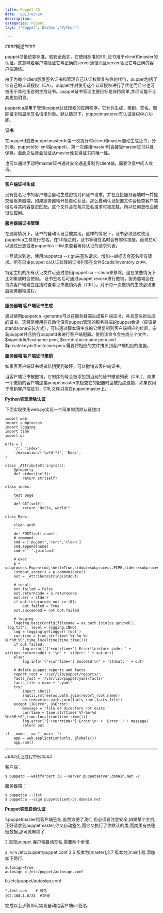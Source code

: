 ```yaml
---
title: Puppet CA
date: '2013-03-24'
description:
categories: Puppet
tags: ['Puppet','DevOps','Python']

---
```


####概述####

puppet尽量依靠标准。就安全而言，它使用标准的SSL证书用于client和master的认证。这意味着客户端验证它与正确的server通信而且server验证它与正确的客户端通信。

由于为每个client颁发签名证书和管理自己认证权限复杂性的代价，puppet包括了它自己的认证授权（CA）。puppet并对使用这个认证授权进行了优化而且它也可被用于其他用途的生成证书。puppet证书管理主要目标是保持简单,并尽可能不让其更加明显。

puppetca是用于管理puppet认证授权的应用程序。它允许生成，撤销、签名、删除证书和显示签名请求列表。默认情况下，puppetmastered有认证授权中心功能。

<strong>证书</strong>

在puppetd或者puppetmasterde第一次执行时client和master自动生成证书，分别地，puppetd(client端puppet)，第一次连接master时会接受master证书并且保存。至此之后就会验证从master处获得证书的唯一性。

也可以通过手动将master证书通过安全通道复制到client端，需要注意中间人攻击。

***

<strong>客户端证书生成</strong>

没有签名证书的客户端会自动生成密钥对和证书请求，并在连接服务器端时一并提交给服务器端。如果服务器端开启自动认证，那么自动认证配置文件会检查客户端域名与其内容是否匹配。这个文件会在每次签名请求时被加载，所以任何更改会被很快应用。

<strong>服务器端证书管理</strong>

在通常情况下，证书的自动认证会被禁用。这样的情况下，证书必须通过使用puppetca工具进行签名。在1.0版之前，证书等待签名时会有邮件提醒，而现在可以通过日志或者puppetca --list来查看等待认证的请求列表。

一旦请求到达，使用puppetca --sign<hostname>来签名请求，增加--all标志会签名所有请求。所有已由puppet ca认证处理的证书列表在文件$cadir/inventory.txt中。

特定主机的所有认证文件可通过使用puppet ca --clean<hostname>来移除。这在某些情况下比如重装时会使用。
证书签名后可通过puppet revoke进行撤销，服务器端会在每次客户端建立连接时查看证书撤销列表（CRL）。对于每一次撤销的生效必须重启服务器端进程。

****

<strong>服务器端 客户端证书生成</strong>

通过使用puppetca -generate<hostname>可以在服务器端生成客户端证书，并且签名新生成的证书。这经常使用在自动化没有puppet管理的服务器端的puppet会话（应该是standalone安装方式），可以通过脚本将生成的公钥复制到客户端相应的位置，安装puppet并且执行puppetd来进行客户端配置。使用该命令会生成三个文件，$signeddir/hostname.pem, $certdir/hostname.pem and $privatekeydir/hostname.pem.需要将相应的文件拷贝到客户端相应的位置。


<strong>服务器端 客户端证书撤销</strong>

如果客客户端证书或者私钥受到破坏，可以撤销该客户端证书。

当客户端证书被撤销，它的序列号会被添加到当前的证书撤销列表（CRL），如果一个撤销的客户端连接puppetmaster来检查它的配置时会被拒绝连接，如果仅用于撤销客户端证书，CRL文件只需在puppetmaster上。

<strong>Python实现清除认证</strong>

下面实现使用web.py实现一个简单的清除认证接口

    import web
    import subprocess
    import logging
    import time
    import os

    urls = (
        '/', 'index',
        '/execution/([\w\W]*)', 'Exec',
    )

    class _AttributeString(str):
        @property
        def stdout(self):
            return str(self)

    class index:
        '''
        test page
        '''
        def GET(self):
            return "Hello, world!"

    class Exec:
        '''
        clean auth
        '''
        def POST(self,name):
        # command
        cmd = ['puppet','cert','clean']
        cmd.append(name)
        cmd = ' '.join(cmd)

        # exec
        p = subprocess.Popen(cmd,shell=True,stdout=subprocess.PIPE,stderr=subprocess.PIPE)
        (stdout,stderr) = p.communicate()
        out = _AttributeString(stdout)

        # result
        out.failed = False
        out.returncode = p.returncode
        out.err = stderr
        if out.returncode not in [0]:
            out.failed = True
        out.succeeded = not out.failed

        # logging
        logging.basicConfig(filename = os.path.join(os.getcwd(), 'log.txt'), level = logging.INFO)
        log = logging.getLogger('root')
        currtime = time.strftime('%Y-%m-%d %H:%M:%S',time.localtime(time.time()))
        if out.failed:
            log.error('['+currtime+'] Error!\nreturn code: ' + str(out.returncode) + '\n' + 'stderr: ' + out.err)
        else:
            log.info('['+currtime+'] Succeed!\n' + 'stdout: ' + out)

        # delete puppet reports and facts
        report_root = '/var/lib/puppet/reports/'
        facts_root = '/var/lib/puppet/yaml/facts/'
        facts_file = name + '.yaml'
        try:
            import shutil
            shutil.rmtree(os.path.join(report_root,name))
            os.remove(os.path.join(facts_root,facts_file))
        except (IOError, OSError):
            message = 'file or directory not exits'
            currtime = time.strftime('%Y-%m-%d %H:%M:%S',time.localtime(time.time()))
            log.error('['+currtime+'] Error!\n' + 'Error: ' + message)
            return out

    if __name__ == "__main__":
        app = web.application(urls, globals())
        app.run()

***

####认证过程举例####

客户端：

    $ puppetd --waitforcert 30 --server puppetserver.domain.net -v

服务器端：

    $ puppetca --list
    $ puppetca --sign puppetclient-37.domain.net


<strong>Puppet实现自动认证</strong>

1.puppetmaster给客户端签名,虽然方便了我们,但必须要注意安全,如果某个主机,正好请求到puppetmaster,你又自动签名,而它又执行了你默认的类,而类里有些秘密数据,那可就麻烦了.

2.实现puppet 客户端自动签名,需要两个步骤.

a. vim /etc/puppet/puppet.conf    2.6 版本为[master],2.7 版本为[main] 段,添加如下两行.

    autosign=true
    autosign = /etc/puppet/autosign.conf

b./etc/puppet/autosign.conf 
    
    *.test.com    # 域名
    192.168.1.0/24  #IP段

完成以上步骤即可实现自动给客户端ssl签名.
